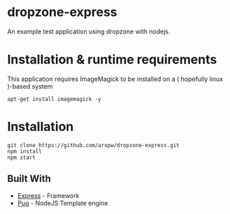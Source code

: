 # dropzone-express
An example test application using dropzone with nodejs.

# Installation & runtime requirements
This application requires ImageMagick to be installed on a ( hopefully linux )-based system
```
apt-get install imagemagick -y
```

# Installation
```
git clone https://github.com/arxpw/dropzone-express.git
npm install
npm start
```

## Built With

* [Express](https://expressjs.com/) - Framework
* [Pug](https://pugjs.org) - NodeJS Template engine
